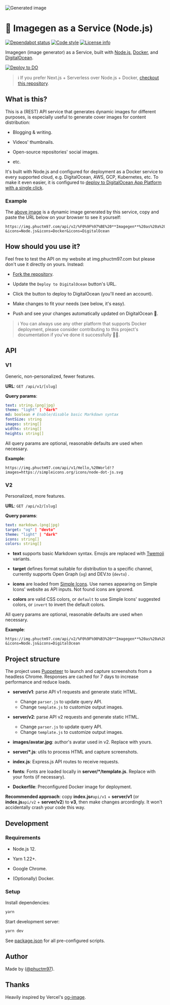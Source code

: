 ![Generated image][cover image]

# 🌌 Imagegen as a Service (Node.js)

[![Dependabot status][dependabot status]][dependabot url]
[![Code style][code style]][code style url]
[![License info][license info]][license url]

Imagegen (image generator) as a Service, built with [Node.js], [Docker], and
[DigitalOcean].

[![Deploy to DO][do button]][do deploy url]

> ℹ️ If you prefer Next.js + Serverless over Node.js + Docker, [checkout this
> repository][next-based repo].

## What is this?

This is a (REST) API service that generates dynamic images for different
purposes, is especially useful to generate cover images for content
distribution:

- Blogging & writing.

- Videos' thumbnails.

- Open-source repositories' social images.

- etc.

It's built with Node.js and configured for deployment as a Docker service to
every supported cloud, e.g. DigitalOcean, AWS, GCP, Kubernetes, etc. To make it
even easier, it is configured to [deploy to DigitalOcean App Platform with a
single click][do deploy url].

### Example

The [above image][cover image] is a dynamic image generated by this service,
copy and paste the URL below on your browser to see it yourself:

```
https://img.phuctm97.com/api/v2/%F0%9F%97%BE%20**Imagegen**%20as%20a%20Service?&icons=Node.js&icons=Docker&icons=DigitalOcean
```

## How should you use it?

Feel free to test the API on my website at img.phuctm97.com but please don't use
it directly on yours. Instead:

- [Fork the repository][fork repo].

- Update the `Deploy to DigitalOcean` button's URL.

- Click the button to deploy to DigitalOcean (you'll need an account).

- Make changes to fit your needs (see below, it's easy).

- Push and see your changes automatically updated on DigitalOcean 🎉.

> ℹ️ You can always use any other platform that supports Docker deployment,
> please consider contributing to this project's documentation if you've done it
> successfully 🙏🏻.

## API

### V1

Generic, non-personalized, fewer features.

**URL**: `GET /api/v1/[slug]`

**Query params**:

```yml
text: string.(png|jpg)
theme: "light" | "dark"
md: boolean # Enable/disable basic Markdown syntax
fontSize: string
images: string[]
widths: string[]
heights: string[]
```

All query params are optional, reasonable defaults are used when necessary.

**Example**:

```
https://img.phuctm97.com/api/v1/Hello,%20World!?images=https://simpleicons.org/icons/node-dot-js.svg
```

### V2

Personalized, more features.

**URL**: `GET /api/v2/[slug]`

**Query params**:

```yml
text: markdown.(png|jpg)
target: "og" | "devto"
theme: "light" | "dark"
icons: string[]
colors: string[]
```

- **text** supports basic Markdown syntax. Emojis are replaced with [Twemoji]
  variants.

- **target** defines format suitable for distribution to a specific channel,
  currently supports Open Graph (`og`) and DEV.to (`devto`) .

- **icons** are loaded from [Simple Icons]. Use names appearing on Simple Icons'
  website as API inputs. Not found icons are ignored.

- **colors** are valid CSS colors, or `default` to use Simple Icons' suggested
  colors, or `invert` to invert the default colors.

All query params are optional, reasonable defaults are used when necessary.

**Example**:

```
https://img.phuctm97.com/api/v2/%F0%9F%90%B3%20**Imagegen**%20as%20a%20Service?&icons=Node.js&icons=DigitalOcean
```

## Project structure

The project uses [Puppeteer] to launch and capture screenshots from a headless
Chrome. Responses are cached for 7 days to increase performance and reduce
loads.

- **server/v1**: parse API v1 requests and generate static HTML.

  - Change `parser.js` to update query API.
  - Change `template.js` to customize output images.

- **server/v2**: parse API v2 requests and generate static HTML.

  - Change `parser.js` to update query API.
  - Change `template.js` to customize output images.

- **images/avatar.jpg**: author's avatar used in v2. Replace with yours.

- **server/\*.js**: utils to process HTML and capture screenshots.

- **index.js**: Express.js API routes to receive requests.

- **fonts**: Fonts are loaded locally in **server/\*/template.js**. Replace with
  your fonts (if necessary).

- **Dockerfile**: Preconfigured Docker image for deployment.

**Recommended approach**: copy **index.js**`#api/v1` + **server/v1** (or
**index.js**`api/v2` + **server/v2**) to **v3**, then make changes arcordingly.
It won't accidentally crash your code this way.

## Development

### Requirements

- Node.js 12.

- Yarn 1.22+.

- Google Chrome.

- (Optionally) Docker.

### Setup

Install dependencies:

```bash
yarn
```

Start development server:

```bash
yarn dev
```

See [package.json] for all pre-configured scripts.

## Author

Made by ([@phuctm97]).

## Thanks

Heavily inspired by Vercel's [og-image].

<!-- Badges -->

[cover image]:
  https://img.phuctm97.com/api/v2/%F0%9F%97%BE%20**Imagegen**%20as%20a%20Service?&icons=Node.js&icons=Docker&icons=DigitalOcean
[dependabot status]:
  https://img.shields.io/badge/dependabot-enabled-025e8c?logo=Dependabot
[license info]: https://img.shields.io/github/license/phuctm97/img
[code style]:
  https://img.shields.io/badge/code%20style-prettier-F7B93E?logo=Prettier
[do button]:
  https://mp-assets1.sfo2.digitaloceanspaces.com/deploy-to-do/do-btn-blue.svg
[dependabot url]:
  https://github.com/phuctm97/img/blob/master/.github/dependabot.yml
[code style url]: /.prettierrc.json
[license url]: /LICENSE
[do deploy url]:
  https://cloud.digitalocean.com/apps/new?repo=https://github.com/phuctm97/img-nodejs/tree/master

<!-- Links -->

[node.js]: https://nodejs.org
[docker]: https://docker.com
[fork repo]: https://github.com/phuctm97/img-nodejs/fork
[next-based repo]: https://github.com/phuctm97/img
[@phuctm97]: https://twitter.com/phuctm97
[package.json]: /package.json
[digitalocean]: https://www.digitalocean.com
[simple icons]: https://simpleicons.org
[twemoji]: https://twemoji.twitter.com
[puppeteer]: https://github.com/puppeteer/puppeteer
[og-image]: https://github.com/vercel/og-image
